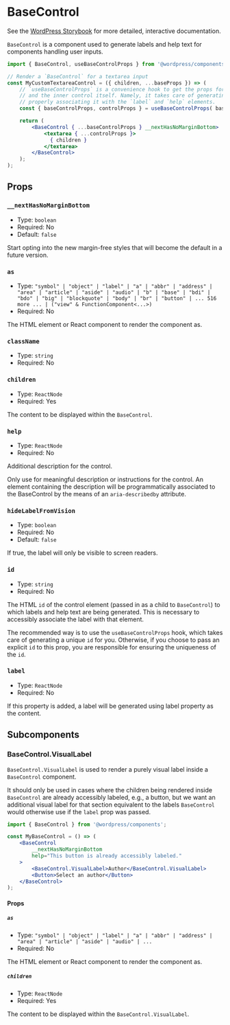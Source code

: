 # BaseControl

<!-- This file is generated automatically and cannot be edited directly. Make edits via TypeScript types and TSDocs. -->

<p class="callout callout-info">See the <a href="https://wordpress.github.io/gutenberg/?path=/docs/components-basecontrol--docs">WordPress Storybook</a> for more detailed, interactive documentation.</p>

`BaseControl` is a component used to generate labels and help text for components handling user inputs.

```jsx
import { BaseControl, useBaseControlProps } from '@wordpress/components';

// Render a `BaseControl` for a textarea input
const MyCustomTextareaControl = ({ children, ...baseProps }) => (
	// `useBaseControlProps` is a convenience hook to get the props for the `BaseControl`
	// and the inner control itself. Namely, it takes care of generating a unique `id`,
	// properly associating it with the `label` and `help` elements.
	const { baseControlProps, controlProps } = useBaseControlProps( baseProps );

	return (
		<BaseControl { ...baseControlProps } __nextHasNoMarginBottom>
			<textarea { ...controlProps }>
			  { children }
			</textarea>
		</BaseControl>
	);
);
```

## Props

### `__nextHasNoMarginBottom`

 - Type: `boolean`
 - Required: No
 - Default: `false`

Start opting into the new margin-free styles that will become the default in a future version.

### `as`

 - Type: `"symbol" | "object" | "label" | "a" | "abbr" | "address" | "area" | "article" | "aside" | "audio" | "b" | "base" | "bdi" | "bdo" | "big" | "blockquote" | "body" | "br" | "button" | ... 516 more ... | ("view" & FunctionComponent<...>)`
 - Required: No

The HTML element or React component to render the component as.

### `className`

 - Type: `string`
 - Required: No

### `children`

 - Type: `ReactNode`
 - Required: Yes

The content to be displayed within the `BaseControl`.

### `help`

 - Type: `ReactNode`
 - Required: No

Additional description for the control.

Only use for meaningful description or instructions for the control. An element containing the description will be programmatically associated to the BaseControl by the means of an `aria-describedby` attribute.

### `hideLabelFromVision`

 - Type: `boolean`
 - Required: No
 - Default: `false`

If true, the label will only be visible to screen readers.

### `id`

 - Type: `string`
 - Required: No

The HTML `id` of the control element (passed in as a child to `BaseControl`) to which labels and help text are being generated.
This is necessary to accessibly associate the label with that element.

The recommended way is to use the `useBaseControlProps` hook, which takes care of generating a unique `id` for you.
Otherwise, if you choose to pass an explicit `id` to this prop, you are responsible for ensuring the uniqueness of the `id`.

### `label`

 - Type: `ReactNode`
 - Required: No

If this property is added, a label will be generated using label property as the content.

## Subcomponents

### BaseControl.VisualLabel

`BaseControl.VisualLabel` is used to render a purely visual label inside a `BaseControl` component.

It should only be used in cases where the children being rendered inside `BaseControl` are already accessibly labeled,
e.g., a button, but we want an additional visual label for that section equivalent to the labels `BaseControl` would
otherwise use if the `label` prop was passed.

```jsx
import { BaseControl } from '@wordpress/components';

const MyBaseControl = () => (
	<BaseControl
		__nextHasNoMarginBottom
		help="This button is already accessibly labeled."
	>
		<BaseControl.VisualLabel>Author</BaseControl.VisualLabel>
		<Button>Select an author</Button>
	</BaseControl>
);
```

#### Props

##### `as`

 - Type: `"symbol" | "object" | "label" | "a" | "abbr" | "address" | "area" | "article" | "aside" | "audio" | ...`
 - Required: No

The HTML element or React component to render the component as.

##### `children`

 - Type: `ReactNode`
 - Required: Yes

The content to be displayed within the `BaseControl.VisualLabel`.
